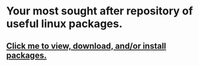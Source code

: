 # Your most sought after repository of useful linux packages.
## [Click me to view, download, and/or install packages.](https://tsvec5678.github.io/linux-package-installer/index.html "Packages")
